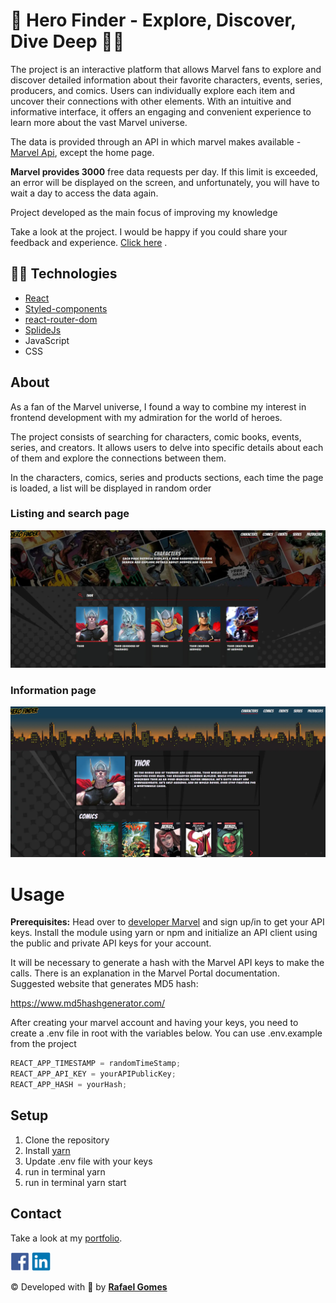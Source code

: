 # :superhero: Hero Finder - Explore, Discover, Dive Deep :supervillain_woman:

The project is an interactive platform that allows Marvel fans to explore and discover detailed information about their favorite characters, events, series, producers, and comics. Users can individually explore each item and uncover their connections with other elements. With an intuitive and informative interface, it offers an engaging and convenient experience to learn more about the vast Marvel universe.

The data is provided through an API in which marvel makes available -
[Marvel Api](https://developer.marvel.com/), except the home page.

**Marvel provides 3000** free data requests per day. If this limit is exceeded, an error will be displayed on the screen, and unfortunately, you will have to wait a day to access the data again.

Project developed as the main focus of improving my knowledge

Take a look at the project. I would be happy if you could share your feedback and experience. [Click here](https://herofiinder.netlify.app?utm_source=github&utm_medium=social&utm_campaign=project_herofinder) .

## :technologist: Technologies

- [React](https://reactjs.org/)
- [Styled-components](https://styled-components.com/)
- [react-router-dom](https://www.npmjs.com/package/react-router-dom/)
- [SplideJs](https://splidejs.com/integration/react-splide/)
- JavaScript
- CSS

## About

As a fan of the Marvel universe, I found a way to combine my interest in frontend development with my admiration for the world of heroes.

The project consists of searching for characters, comic books, events, series, and creators. It allows users to delve into specific details about each of them and explore the connections between them.

In the characters, comics, series and products sections, each time the page is loaded, a list will be displayed in random order

### Listing and search page

<img src="src/assets/readme.webp" alt="Listing and search page " >

### Information page

<img src="src/assets/readme2.webp" alt="Information page" >

# Usage

**Prerequisites:** Head over to [developer Marvel](developer.marvel.com) and sign up/in to get your API keys. Install the module using yarn or npm and initialize an API client using the public and private API keys for your account.

It will be necessary to generate a hash with the Marvel API keys to make the calls. There is an explanation in the Marvel Portal documentation. Suggested website that generates MD5 hash:

https://www.md5hashgenerator.com/

After creating your marvel account and having your keys, you need to create a .env file in root with the variables below. You can use .env.example from the project

```javascript
REACT_APP_TIMESTAMP = randomTimeStamp;
REACT_APP_API_KEY = yourAPIPublicKey;
REACT_APP_HASH = yourHash;
```

## Setup

1. Clone the repository
2. Install [yarn](https://classic.yarnpkg.com/en/docs/install)
3. Update .env file with your keys
4. run in terminal yarn
5. run in terminal yarn start

## Contact

Take a look at my [portfolio](https://rafaelgomes.netlify.app?utm_source=github&utm_medium=social&utm_campaign=project_herofinder).

<a href="https://www.facebook.com/rafael.gomes.961pl/"><img src="https://raw.githubusercontent.com/devicons/devicon/master/icons/facebook/facebook-original.svg" width="30" heigth="30" alt="Rafael-facebook"></a>
<a href="https://www.linkedin.com/in/rafael-gomes-77ab23160/"><img src="https://raw.githubusercontent.com/devicons/devicon/master/icons/linkedin/linkedin-original.svg" width="30" heigth="30" alt="Rafael-linkedn"></a>

:copyright: Developed with 💜 by **[Rafael Gomes](https://www.linkedin.com/in/rafael-gomes-77ab23160/)**
